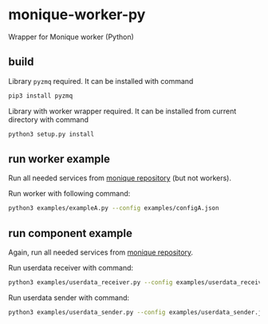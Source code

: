 # monique-worker-py
Wrapper for Monique worker (Python)

## build
Library `pyzmq` required. It can be installed with command
```bash
pip3 install pyzmq
```
Library with worker wrapper required. It can be installed from current directory with command
```bash
python3 setup.py install
```

## run worker example
Run all needed services from [monique repository](https://github.com/biocad/monique-queue) (but not workers).

Run worker with following command:
```bash
python3 examples/exampleA.py --config examples/configA.json
```

## run component example
Again, run all needed services from [monique repository](https://github.com/biocad/monique-queue).

Run userdata receiver with command:
```bash
python3 examples/userdata_receiver.py --config examples/userdata_receiver.json
```

Run userdata sender with command:
```bash
python3 examples/userdata_sender.py --config examples/userdata_sender.json
```